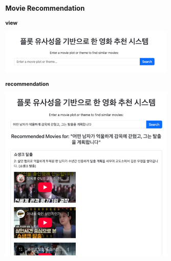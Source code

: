 ## Movie Recommendation

### view
![view](./images/view.png)

### recommendation
![result](./images/result.png)